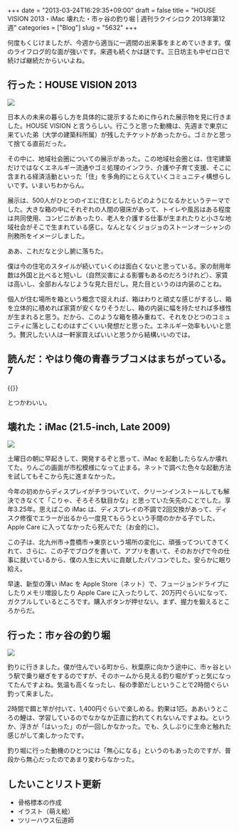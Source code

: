 +++
date = "2013-03-24T16:29:35+09:00"
draft = false
title = "HOUSE VISION 2013・iMac 壊れた・市ヶ谷の釣り堀 | 週刊ラクイシロク 2013年第12週"
categories = ["Blog"]
slug = "5632"
+++

何度もくじけましたが、今週から適当に一週間の出来事をまとめていきます。僕のライフログ的な面が強いです。来週も続くかは謎です。三日坊主も中ゼロ日で続けば継続だからいいよね。

## 行った：HOUSE VISION 2013

![](/images/2013/03/5632_1.jpg)

日本人の未来の暮らし方を具体的に提示するために作られた展示物を見に行きました。HOUSE VISION と言うらしい。行こうと思った動機は、先週まで東京に来ていた弟（大学の建築科所属）が残したチケットがあったから。ゴミかと思って捨てる直前だった。

その中に、地域社会圏についての展示があった。この地域社会圏とは、住宅建築だけではなくエネルギー流通やゴミ処理のインフラ、介護や子育て支援、そこに含まれる経済活動といった「住」を多角的にとらえていくコミュニティ構想らしいです。いまいちわからん。

展示は、500人がひとつのイエに住むとしたらどのようになるかというテーマでした。大きな箱の中にそれぞれの人間の寝床があって、トイレや風呂はある程度は共同使用、コンビニがあったり、老人を介護する仕事が生まれたりと小さな地域社会がそこで生まれている感じ。なんとなくジョジョのストーンオーシャンの刑務所をイメージしました。

ああ、これだなと少し腑に落ちた。

僕は今の住宅のスタイルが続いていくのは面白くないと思っている。家の耐用年数は外国と比べると短いし（自然災害による影響もあるのだろうけれど）、家賃は高いし、全部おんなじような見た目だし。見た目というのは内装のことね。

個人が住む場所を箱という概念で捉えれば、箱はわりと頑丈な感じがするし、箱を立体的に積めれば家賃が安くなりそうだし、箱の内装に幅を持たせれば多様性が生まれると思う。だから、このような箱を積み重ねて、それをひとつのコミュニティに落としこむのはすごくいい発想だと思った。エネルギー効率もいいと思う。贅沢したい人は一軒家買えばいいと思うから結構いいのでは。

## 読んだ：やはり俺の青春ラブコメはまちがっている。7

{{<amazon id="4094514023" title="やはり俺の青春ラブコメはまちがっている。7 (ガガガ文庫)" src="http://ecx.images-amazon.com/images/I/512d9mOAy8L._SL160_.jpg">}}

とつかわいい。

## 壊れた：iMac (21.5-inch, Late 2009)

![](/images/2013/03/5632_2.jpg)

土曜日の朝に早起きして、開発するぞと思って、iMac を起動したらなんか壊れてた。りんごの画面が市松模様になって止まる。ネットで調べた色々な起動方法を試してもそこから先に進まなかった。

今年の初めからディスプレイがチラついていて、クリーンインストールしても解決できなくて「こりゃ、そろそろ駄目かな」と思っていた矢先のことでした。享年3.25年。思えばこの iMac は、ディスプレイの不調で2回交換があって、ディスク修復でエラーが出るから一度見てもらうという手間のかかる子でした。Apple Care に入ってなかったら死んでた（お金的に）。

この子は、北九州市→豊橋市→東京という場所の変化に、頑張ってついてきてくれて、さらに、この子でブログを書いて、アプリを書いて、そのおかげで今の仕事に就いているから、僕の人生に大いに貢献したパソコンでした。安らかに眠り給え。

早速、新型の薄い iMac を Apple Store（ネット）で、フュージョンドライブにしたりメモリ増設したり Apple Care に入ったりして、20万円ぐらいになって、ガクブルしているところです。購入ボタンが押せない。まず、握力を鍛えるところからだ。

## 行った：市ヶ谷の釣り堀

![](/images/2013/03/5632_3.jpg)

釣りに行きました。僕が住んでいる町から、秋葉原に向かう途中に、市ヶ谷という駅で乗り継ぎをするのですが、そのホームから見える釣り堀がずっと気になってたんですよね。気温も高くなったし、桜の季節だしということで2時間ぐらい釣って来ました。

2時間で餌と竿が付いて、1,400円ぐらいで楽しめる。釣果は1匹。ああいうところの鯉は、学習しているのでなかなか正直に釣れてくれないんですよね。というか、浮きが「はいった」のが一回しかなかった。でも、久しぶりに生命と触れた感じがして楽しかったです。

釣り堀に行った動機のひとつには「無心になる」というのもあったのですが、普段から無心だったのであまり変わらなかった。

## したいことリスト更新

* 骨格標本の作成
* イラスト（萌え絵）
* ツリーハウス伝道師
